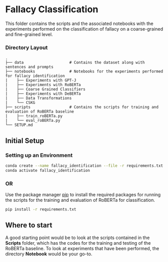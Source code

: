 
# Fallacy Classification

This folder contains the scripts and the associated notebooks with the experiments performed on the classification of fallacy on a coarse-grained and fine-grained level. 

### Directory Layout 
    .
    ├── data                    # Contains the dataset along with sentences and prompts 
    ├── notebooks               # Notebooks for the experiments performed for fallacy identification
    |    ├── Experiments with GPT-J
    |    ├── Experiments with RoBERTa
    |    ├── Coarse Grained Classifiers 
    |    ├── Experiments with DeBERTa 
    |    ├── Data Transformations 
    |    └── CSKG
    ├── scripts                 # Contains the scripts for training and evaluation of RoBERTa baseline
    |    ├── train_roBERTa.py 
    |    └── eval_roBERTa.py 
    └── SETUP.md


## Initial Setup 

### Setting up an Environment 


```bash
conda create --name fallacy_identification --file -r requirements.txt 
conda activate fallacy_identification 
``` 

### OR 

Use the package manager [pip](https://pip.pypa.io/en/stable/) to install the required packages for running the scripts for the training and evaluation of RoBERTa for classification.

```bash
pip install -r requirements.txt 
``` 

## Where to start 

A good starting point would be to look at the scripts contained in the <b>Scripts</b> folder, which has the codes for the training and testing of the RoBERTa baseline. 
To look at experiments that have been performed, the directory <b>Notebook</b> would be your go-to. 









